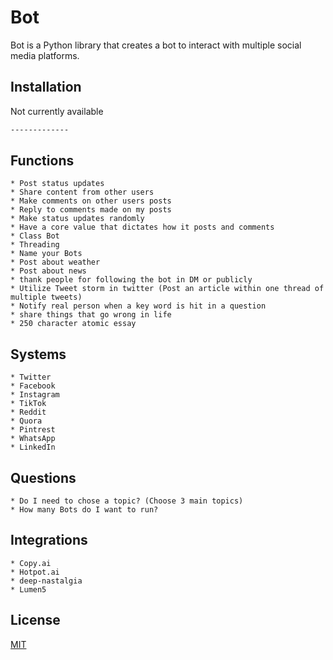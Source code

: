 # Bot

Bot is a Python library that creates a bot to interact with multiple social media platforms.

## Installation

Not currently available

```bash
-------------
```

## Functions
	* Post status updates
	* Share content from other users
	* Make comments on other users posts
	* Reply to comments made on my posts
	* Make status updates randomly
	* Have a core value that dictates how it posts and comments
	* Class Bot
	* Threading
	* Name your Bots
	* Post about weather
	* Post about news
	* thank people for following the bot in DM or publicly 
	* Utilize Tweet storm in twitter (Post an article within one thread of multiple tweets)
	* Notify real person when a key word is hit in a question 
	* share things that go wrong in life
	* 250 character atomic essay
	
## Systems
	* Twitter
	* Facebook
	* Instagram
	* TikTok
	* Reddit
	* Quora
	* Pintrest 
	* WhatsApp
	* LinkedIn
	
## Questions
	* Do I need to chose a topic? (Choose 3 main topics)
	* How many Bots do I want to run? 

## Integrations
	* Copy.ai
	* Hotpot.ai
	* deep-nastalgia
	* Lumen5
	

## License
[MIT](https://choosealicense.com/licenses/mit/)
